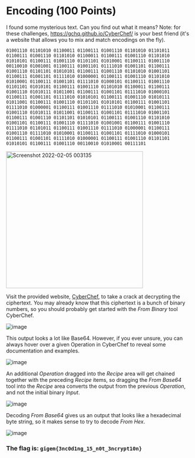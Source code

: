 # Encoding (100 Points)
I found some mysterious text. Can you find out what it means? Note: for these challenges, https://gchq.github.io/CyberChef/ is your best friend (it's a website that allows you to mix and match encodings on the fly).

```01001110 01101010 01100011 01100111 01001110 01101010 01101011 01100111 01001110 01101010 01100011 01100111 01001110 01101010 01010101 01100111 01001110 01101101 01010001 01100111 01001110 00110010 01001001 01100111 01001101 01111010 01001101 01100111 01001110 01101101 01010101 01100111 01001110 01101010 01001101 01100111 01001101 01111010 01000001 01100111 01001110 01101010 01010001 01100111 01001101 01111010 01000101 01100111 01001110 01101101 01010101 01100111 01001110 01101010 01100011 01100111 01001110 01010111 01011001 01100111 01001101 01111010 01000101 01100111 01001101 01111010 01010101 01100111 01001110 01010111 01011001 01100111 01001110 01101101 01010101 01100111 01001101 01111010 01000001 01100111 01001110 01111010 01010001 01100111 01001110 01010111 01011001 01100111 01001101 01111010 01001101 01100111 01001110 01101101 01010101 01100111 01001110 01101010 01001101 01100111 01001110 01111010 01001001 01100111 01001110 01111010 01101011 01100111 01001110 01111010 01000001 01100111 01001110 01111010 01010001 01100111 01001101 01111010 01000101 01100111 01001101 01111010 01000001 01100111 01001110 01101101 01010101 01100111 01001110 00110010 01010001 00111101```

<img width="371" alt="Screenshot 2022-02-05 003135" src="https://user-images.githubusercontent.com/99063625/152631455-6dba1dc9-8c8e-442d-ac75-15c2b405244e.png">

Visit the provided website, [CyberChef](https://gchq.github.io/CyberChef/), to take a crack at decrypting the ciphertext. You may already know that this ciphertext is a bunch of binary numbers, so you should probably get started with the *From Binary* tool CyberChef.

![image](https://user-images.githubusercontent.com/99063625/157507060-ee7a60a4-670a-4a3b-a3f7-c0eac20e208a.png)

This output looks a lot like Base64. However, if you ever unsure, you can always hover over a given Operation in CyberChef to reveal some documentation and examples.

![image](https://user-images.githubusercontent.com/99063625/157507259-4f46a499-dd29-443d-ba5d-58126d65d1e1.png)

An additional *Operation* dragged into the *Recipe* area will get chained together with the preceding *Recipe* items, so dragging the *From Base64* tool into the *Recipe* area converts the output from the previous *Operation*, and not the initial binary *Input*. 

![image](https://user-images.githubusercontent.com/99063625/157575984-be12a0d8-a499-46a7-adc7-e4eec26cf28b.png)

Decoding *From Base64* gives us an output that looks like a hexadecimal byte string, so it makes sense to try to decode *From Hex*.

![image](https://user-images.githubusercontent.com/99063625/157576260-cf30deda-ceb7-4e58-ace7-9c26e89196f8.png)

### The flag is: ```gigem{3nc0d1ng_15_n0t_3ncrypt10n}``` 
